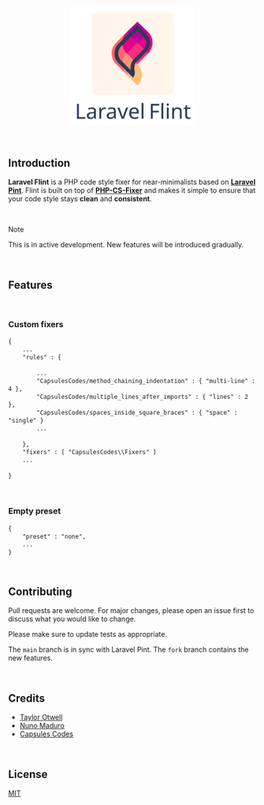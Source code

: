 <p align="center"><img src="capsules-laravel-flint-image.svg" width="50%" alt="Logo Capsules Codes Flint"></p>

<br>

## Introduction

**Laravel Flint** is a PHP code style fixer for near-minimalists based on **[Laravel Pint](https://github.com/laravel/pint)**. Flint is built on top of **[PHP-CS-Fixer](https://github.com/FriendsOfPHP/PHP-CS-Fixer)** and makes it simple to ensure that your code style stays **clean** and **consistent**.

<br>

> [!NOTE]
> This is in active development. New features will be introduced gradually.

<br>

## Features

<br>

### Custom fixers

```
{
    ...
    "rules" : {

        ...
        "CapsulesCodes/method_chaining_indentation" : { "multi-line" : 4 },
        "CapsulesCodes/multiple_lines_after_imports" : { "lines" : 2 },
        "CapsulesCodes/spaces_inside_square_braces" : { "space" : "single" }
        ...

    },
    "fixers" : [ "CapsulesCodes\\Fixers" ]
    ...

}
```

<br>

### Empty preset

```
{
    "preset" : "none",
    ...
}
```

<br>

## Contributing

Pull requests are welcome. For major changes, please open an issue first
to discuss what you would like to change.

Please make sure to update tests as appropriate.

The `main` branch is in sync with Laravel Pint. The `fork` branch contains the new features.

<br>

## Credits

- [Taylor Otwell](https://github.com/taylorotwell)
- [Nuno Maduro](https://github.com/nunomaduro)
- [Capsules Codes](https://github.com/capsulescodes)

<br>

## License

[MIT](https://choosealicense.com/licenses/mit/)
